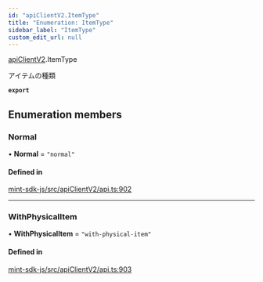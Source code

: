 ```yaml
---
id: "apiClientV2.ItemType"
title: "Enumeration: ItemType"
sidebar_label: "ItemType"
custom_edit_url: null
---
```


[apiClientV2](../modules/apiClientV2).ItemType

アイテムの種類

**`export`**

## Enumeration members

### Normal

• **Normal** = `"normal"`

#### Defined in

[mint-sdk-js/src/apiClientV2/api.ts:902](https://github.com/KyuzanInc/mint-sdk-js/blob/d2ac52e/src/apiClientV2/api.ts#L902)

___

### WithPhysicalItem

• **WithPhysicalItem** = `"with-physical-item"`

#### Defined in

[mint-sdk-js/src/apiClientV2/api.ts:903](https://github.com/KyuzanInc/mint-sdk-js/blob/d2ac52e/src/apiClientV2/api.ts#L903)
